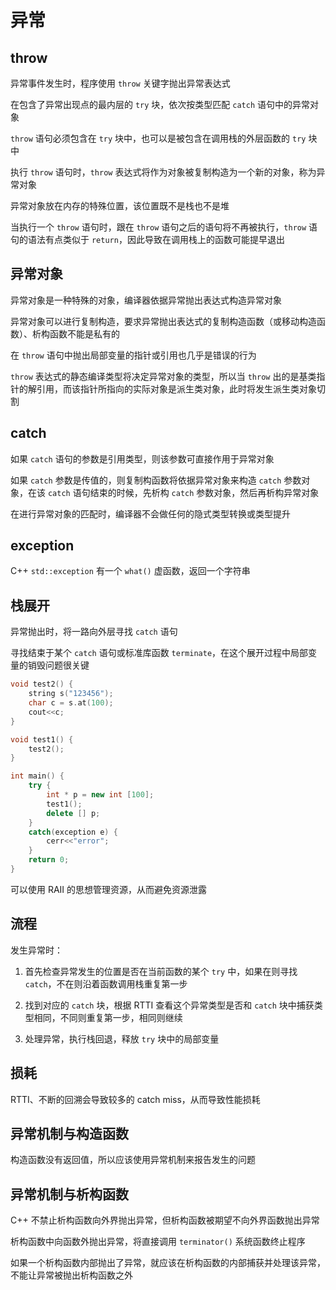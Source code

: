 # 异常

## throw

异常事件发生时，程序使用 `throw` 关键字抛出异常表达式

在包含了异常出现点的最内层的 `try` 块，依次按类型匹配 `catch` 语句中的异常对象

`throw` 语句必须包含在 `try` 块中，也可以是被包含在调用栈的外层函数的 `try` 块中

执行 `throw` 语句时，`throw` 表达式将作为对象被复制构造为一个新的对象，称为异常对象

异常对象放在内存的特殊位置，该位置既不是栈也不是堆

当执行一个 `throw` 语句时，跟在 `throw` 语句之后的语句将不再被执行，`throw` 语句的语法有点类似于 `return`，因此导致在调用栈上的函数可能提早退出

## 异常对象

异常对象是一种特殊的对象，编译器依据异常抛出表达式构造异常对象

异常对象可以进行复制构造，要求异常抛出表达式的复制构造函数（或移动构造函数）、析构函数不能是私有的

在 `throw` 语句中抛出局部变量的指针或引用也几乎是错误的行为

`throw` 表达式的静态编译类型将决定异常对象的类型，所以当 `throw` 出的是基类指针的解引用，而该指针所指向的实际对象是派生类对象，此时将发生派生类对象切割

## catch

如果 `catch` 语句的参数是引用类型，则该参数可直接作用于异常对象

如果 `catch` 参数是传值的，则复制构函数将依据异常对象来构造 `catch` 参数对象，在该 `catch` 语句结束的时候，先析构 `catch` 参数对象，然后再析构异常对象

在进行异常对象的匹配时，编译器不会做任何的隐式类型转换或类型提升

## exception

C++ `std::exception` 有一个 `what()` 虚函数，返回一个字符串

## 栈展开

异常抛出时，将一路向外层寻找 `catch` 语句

寻找结束于某个 `catch` 语句或标准库函数 `terminate`，在这个展开过程中局部变量的销毁问题很关键

```cpp
void test2() {
    string s("123456");
    char c = s.at(100);
    cout<<c;
}

void test1() {
    test2();
}

int main() {
    try {
        int * p = new int [100];
        test1();
        delete [] p;
    }
    catch(exception e) {
        cerr<<"error";
    }
    return 0;
}
```

可以使用 RAII 的思想管理资源，从而避免资源泄露

## 流程

发生异常时：

1. 首先检查异常发生的位置是否在当前函数的某个 `try` 中，如果在则寻找 `catch`，不在则沿着函数调用栈重复第一步

2. 找到对应的 `catch` 块，根据 RTTI 查看这个异常类型是否和 `catch` 块中捕获类型相同，不同则重复第一步，相同则继续

3. 处理异常，执行栈回退，释放 `try` 块中的局部变量

## 损耗

RTTI、不断的回溯会导致较多的 catch miss，从而导致性能损耗

## 异常机制与构造函数

构造函数没有返回值，所以应该使用异常机制来报告发生的问题

## 异常机制与析构函数

C++ 不禁止析构函数向外界抛出异常，但析构函数被期望不向外界函数抛出异常

析构函数中向函数外抛出异常，将直接调用 `terminator()` 系统函数终止程序

如果一个析构函数内部抛出了异常，就应该在析构函数的内部捕获并处理该异常，不能让异常被抛出析构函数之外